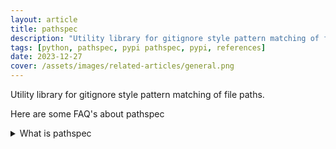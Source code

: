 ```yaml
---
layout: article
title: pathspec
description: "Utility library for gitignore style pattern matching of file paths."
tags: [python, pathspec, pypi pathspec, pypi, references]
date: 2023-12-27
cover: /assets/images/related-articles/general.png
---
```


Utility library for gitignore style pattern matching of file paths.

Here are some FAQ's about pathspec
<details>
<summary>What is pathspec</summary>
Utility library for gitignore style pattern matching of file paths.
</details>
